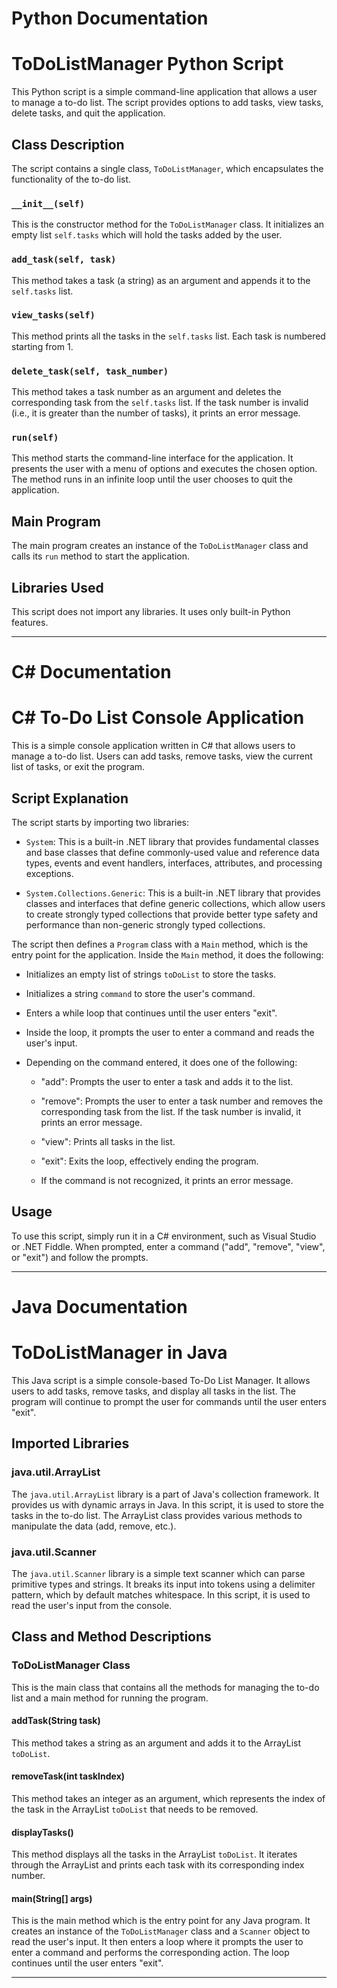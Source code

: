 # Python Documentation

# ToDoListManager Python Script

This Python script is a simple command-line application that allows a user to manage a to-do list. The script provides options to add tasks, view tasks, delete tasks, and quit the application.

## Class Description

The script contains a single class, `ToDoListManager`, which encapsulates the functionality of the to-do list.

### `__init__(self)`

This is the constructor method for the `ToDoListManager` class. It initializes an empty list `self.tasks` which will hold the tasks added by the user.

### `add_task(self, task)`

This method takes a task (a string) as an argument and appends it to the `self.tasks` list.

### `view_tasks(self)`

This method prints all the tasks in the `self.tasks` list. Each task is numbered starting from 1.

### `delete_task(self, task_number)`

This method takes a task number as an argument and deletes the corresponding task from the `self.tasks` list. If the task number is invalid (i.e., it is greater than the number of tasks), it prints an error message.

### `run(self)`

This method starts the command-line interface for the application. It presents the user with a menu of options and executes the chosen option. The method runs in an infinite loop until the user chooses to quit the application.

## Main Program

The main program creates an instance of the `ToDoListManager` class and calls its `run` method to start the application.

## Libraries Used

This script does not import any libraries. It uses only built-in Python features.

---

# C# Documentation

# C# To-Do List Console Application

This is a simple console application written in C# that allows users to manage a to-do list. Users can add tasks, remove tasks, view the current list of tasks, or exit the program.

## Script Explanation

The script starts by importing two libraries:

- `System`: This is a built-in .NET library that provides fundamental classes and base classes that define commonly-used value and reference data types, events and event handlers, interfaces, attributes, and processing exceptions.

- `System.Collections.Generic`: This is a built-in .NET library that provides classes and interfaces that define generic collections, which allow users to create strongly typed collections that provide better type safety and performance than non-generic strongly typed collections.

The script then defines a `Program` class with a `Main` method, which is the entry point for the application. Inside the `Main` method, it does the following:

- Initializes an empty list of strings `toDoList` to store the tasks.

- Initializes a string `command` to store the user's command.

- Enters a while loop that continues until the user enters "exit".

- Inside the loop, it prompts the user to enter a command and reads the user's input.

- Depending on the command entered, it does one of the following:

  - "add": Prompts the user to enter a task and adds it to the list.

  - "remove": Prompts the user to enter a task number and removes the corresponding task from the list. If the task number is invalid, it prints an error message.

  - "view": Prints all tasks in the list.

  - "exit": Exits the loop, effectively ending the program.

  - If the command is not recognized, it prints an error message.

## Usage

To use this script, simply run it in a C# environment, such as Visual Studio or .NET Fiddle. When prompted, enter a command ("add", "remove", "view", or "exit") and follow the prompts.

---

# Java Documentation

# ToDoListManager in Java

This Java script is a simple console-based To-Do List Manager. It allows users to add tasks, remove tasks, and display all tasks in the list. The program will continue to prompt the user for commands until the user enters "exit".

## Imported Libraries

### java.util.ArrayList

The `java.util.ArrayList` library is a part of Java's collection framework. It provides us with dynamic arrays in Java. In this script, it is used to store the tasks in the to-do list. The ArrayList class provides various methods to manipulate the data (add, remove, etc.).

### java.util.Scanner

The `java.util.Scanner` library is a simple text scanner which can parse primitive types and strings. It breaks its input into tokens using a delimiter pattern, which by default matches whitespace. In this script, it is used to read the user's input from the console.

## Class and Method Descriptions

### ToDoListManager Class

This is the main class that contains all the methods for managing the to-do list and a main method for running the program.

#### addTask(String task)

This method takes a string as an argument and adds it to the ArrayList `toDoList`.

#### removeTask(int taskIndex)

This method takes an integer as an argument, which represents the index of the task in the ArrayList `toDoList` that needs to be removed.

#### displayTasks()

This method displays all the tasks in the ArrayList `toDoList`. It iterates through the ArrayList and prints each task with its corresponding index number.

#### main(String[] args)

This is the main method which is the entry point for any Java program. It creates an instance of the `ToDoListManager` class and a `Scanner` object to read the user's input. It then enters a loop where it prompts the user to enter a command and performs the corresponding action. The loop continues until the user enters "exit".

---
